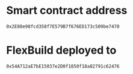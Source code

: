# Smart contract address

`0x2E88e98fcd358f7E579B7f676ED173c509be7470`

# FlexBuild deployed to

`0x54A712aE7bE15037e2D0f1850f18a82791c62476`
